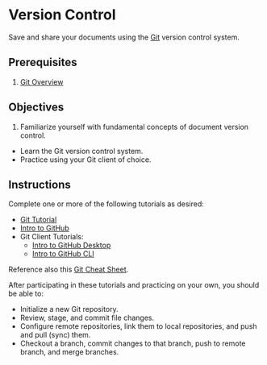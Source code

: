 # Version Control

Save and share your documents using the [Git](https://git-scm.com/) version control system.

## Prerequisites

  1. [Git Overview](/notes/git/notes.md)

## Objectives

  1. Familiarize yourself with fundamental concepts of document version control.
  + Learn the Git version control system.
  + Practice using your Git client of choice.

## Instructions

Complete one or more of the following tutorials as desired:

  + [Git Tutorial](https://try.github.io/)
  + [Intro to GitHub](https://services.github.com/on-demand/intro-to-github/)
  + Git Client Tutorials:
    + [Intro to GitHub Desktop](https://services.github.com/on-demand/github-desktop/)
    + [Intro to GitHub CLI](https://services.github.com/on-demand/github-cli/)

Reference also this [Git Cheat Sheet](https://services.github.com/on-demand/downloads/github-git-cheat-sheet.pdf).

After participating in these tutorials and practicing on your own, you should be able to:

  + Initialize a new Git repository.
  + Review, stage, and commit file changes.
  + Configure remote repositories, link them to local repositories, and push and pull (sync) them.
  + Checkout a branch, commit changes to that branch, push to remote branch, and merge branches.
